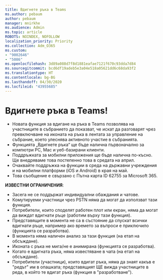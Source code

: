 ```yaml
---
title: Вдигнете ръка в Teams
ms.author: pebaum
author: pebaum
manager: mnirkhe
ms.audience: Admin
ms.topic: article
ROBOTS: NOINDEX, NOFOLLOW
localization_priority: Priority
ms.collection: Adm_O365
ms.custom:
- "9002646"
- "5086"
ms.openlocfilehash: 3d89a088d7f8d1881eafae7121f670c93dda7d84
ms.sourcegitcommit: bcd6df19adeb5e3a04e518a05621dd6c68da93f2
ms.translationtype: HT
ms.contentlocale: bg-BG
ms.lasthandoff: 04/30/2020
ms.locfileid: "43955685"
---
```

# <a name="raise-your-hand-in-teams"></a>Вдигнете ръка в Teams!

- Новата функция за вдигане на ръка в Teams позволява на участниците в събранието да показват, че искат да разговарят чрез превключване на иконата на ръка в лентата за управление на събрание, което улеснява активното участие в събранията.
- Функцията „Вдигнете ръка“ ще бъде налична първоначално за компютри PC, Mac и уеб-базирани клиенти.
- Поддръжката за мобилни приложения ще бъде налична по-късно. Ще внедряваме това постепенно това в средата на април.
- Очаквайте поддръжка на функции в среда на държавни учреждения и на мобилни платформи (iOS и Android) в края на май.
- Това съобщение е свързано с Пътна карта ID 62755 за Microsoft 365.

**ИЗВЕСТНИ ОГРАНИЧЕНИЯ**:

- Засега не се поддържат индивидуални обаждания и чатове.
- Комутируеми участници чрез PSTN няма да могат да използват тази функция.
- Потребители, които споделят работен плот или екран, няма да могат да виждат вдигнати ръце (работим върху тази функция).
- Представящите в момента не са в състояние да спускат всички вдигнати ръце, например ако времето за въпроси е приключило (функцията се разработва).
- В момента няма наличен анализ за тази функция (на етап на обсъждане).
- Иконата с ръка не мига/не е анимирана (функцията се разработва).
- Когато е вдигната ръка, няма известяване в чата (на етап на обсъждане).
- Потребители (участници), които вдигат ръка, няма да знаят какъв е "редът" им в опашката; представящият ЩЕ вижда участниците в реда, в който те вдигат ръка (функция в "разработване").
